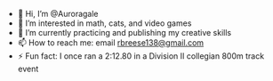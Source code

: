 - 👋 Hi, I’m @Auroragale
- 👀 I’m interested in math, cats, and video games
- 🌱 I’m currently practicing and publishing my creative skills
- 📫 How to reach me: email rbreese138@gmail.com
- ⚡ Fun fact: I once ran a 2:12.80 in a Division II collegian 800m track event
<!---
- ![Auroragale](Auroragale.png) 

Auroragale/Auroragale is a ✨ special ✨ repository because its `README.md` (this file) appears on your GitHub profile.
You can click the Preview link to take a look at your changes.
--->
